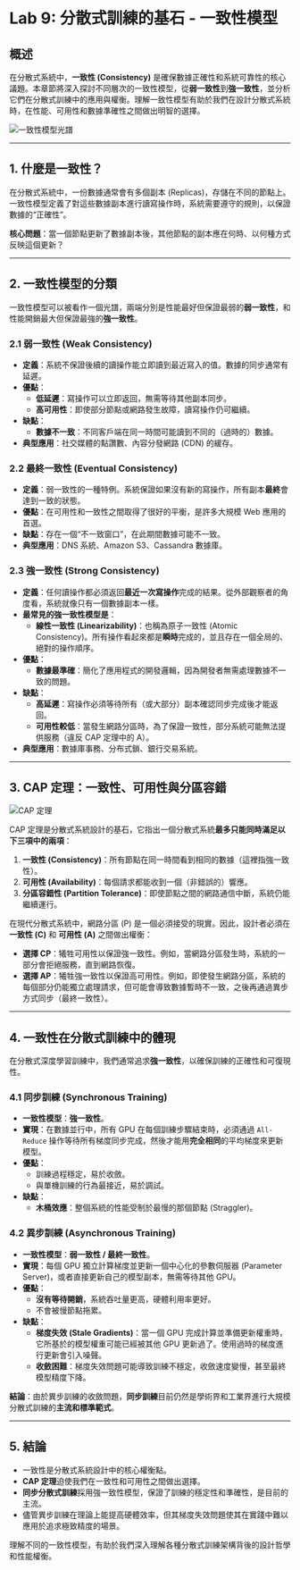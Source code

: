 # Lab 9: 分散式訓練的基石 - 一致性模型

## 概述

在分散式系統中，**一致性 (Consistency)** 是確保數據正確性和系統可靠性的核心議題。本章節將深入探討不同層次的一致性模型，從**弱一致性**到**強一致性**，並分析它們在分散式訓練中的應用與權衡。理解一致性模型有助於我們在設計分散式系統時，在性能、可用性和數據準確性之間做出明智的選擇。

![一致性模型光譜](https://pic1.zhimg.com/v2-9d35a3f3b97b0a3c2025d57b32d2e11d_1440w.jpg)

---

## 1. 什麼是一致性？

在分散式系統中，一份數據通常會有多個副本 (Replicas)，存儲在不同的節點上。一致性模型定義了對這些數據副本進行讀寫操作時，系統需要遵守的規則，以保證數據的“正確性”。

**核心問題**：當一個節點更新了數據副本後，其他節點的副本應在何時、以何種方式反映這個更新？

---

## 2. 一致性模型的分類

一致性模型可以被看作一個光譜，兩端分別是性能最好但保證最弱的**弱一致性**，和性能開銷最大但保證最強的**強一致性**。

### 2.1 弱一致性 (Weak Consistency)

- **定義**：系統不保證後續的讀操作能立即讀到最近寫入的值。數據的同步通常有延遲。
- **優點**：
    - **低延遲**：寫操作可以立即返回，無需等待其他副本同步。
    - **高可用性**：即使部分節點或網路發生故障，讀寫操作仍可繼續。
- **缺點**：
    - **數據不一致**：不同客戶端在同一時間可能讀到不同的（過時的）數據。
- **典型應用**：社交媒體的點讚數、內容分發網路 (CDN) 的緩存。

### 2.2 最終一致性 (Eventual Consistency)

- **定義**：弱一致性的一種特例。系統保證如果沒有新的寫操作，所有副本**最終**會達到一致的狀態。
- **優點**：在可用性和一致性之間取得了很好的平衡，是許多大規模 Web 應用的首選。
- **缺點**：存在一個“不一致窗口”，在此期間數據可能不一致。
- **典型應用**：DNS 系統、Amazon S3、Cassandra 數據庫。

### 2.3 強一致性 (Strong Consistency)

- **定義**：任何讀操作都必須返回**最近一次寫操作**完成的結果。從外部觀察者的角度看，系統就像只有一個數據副本一樣。
- **最常見的強一致性模型是**：
    - **線性一致性 (Linearizability)**：也稱為原子一致性 (Atomic Consistency)。所有操作看起來都是**瞬時**完成的，並且存在一個全局的、絕對的操作順序。
- **優點**：
    - **數據最準確**：簡化了應用程式的開發邏輯，因為開發者無需處理數據不一致的問題。
- **缺點**：
    - **高延遲**：寫操作必須等待所有（或大部分）副本確認同步完成後才能返回。
    - **可用性較低**：當發生網路分區時，為了保證一致性，部分系統可能無法提供服務（違反 CAP 定理中的 A）。
- **典型應用**：數據庫事務、分布式鎖、銀行交易系統。

---

## 3. CAP 定理：一致性、可用性與分區容錯

![CAP 定理](https://pic4.zhimg.com/v2-b7e671231f28682a39223788a1077759_1440w.jpg)

CAP 定理是分散式系統設計的基石，它指出一個分散式系統**最多只能同時滿足以下三項中的兩項**：

1.  **一致性 (Consistency)**：所有節點在同一時間看到相同的數據（這裡指強一致性）。
2.  **可用性 (Availability)**：每個請求都能收到一個（非錯誤的）響應。
3.  **分區容錯性 (Partition Tolerance)**：即使節點之間的網路通信中斷，系統仍能繼續運行。

在現代分散式系統中，網路分區 (P) 是一個必須接受的現實。因此，設計者必須在**一致性 (C)** 和 **可用性 (A)** 之間做出權衡：
- **選擇 CP**：犧牲可用性以保證強一致性。例如，當網路分區發生時，系統的一部分會拒絕服務，直到網路恢復。
- **選擇 AP**：犧牲強一致性以保證高可用性。例如，即使發生網路分區，系統的每個部分仍能獨立處理請求，但可能會導致數據暫時不一致，之後再通過異步方式同步（最終一致性）。

---

## 4. 一致性在分散式訓練中的體現

在分散式深度學習訓練中，我們通常追求**強一致性**，以確保訓練的正確性和可復現性。

### 4.1 同步訓練 (Synchronous Training)

- **一致性模型**：**強一致性**。
- **實現**：在數據並行中，所有 GPU 在每個訓練步驟結束時，必須通過 `All-Reduce` 操作等待所有梯度同步完成，然後才能用**完全相同**的平均梯度來更新模型。
- **優點**：
    - 訓練過程穩定，易於收斂。
    - 與單機訓練的行為最接近，易於調試。
- **缺點**：
    - **木桶效應**：整個系統的性能受制於最慢的那個節點 (Straggler)。

### 4.2 異步訓練 (Asynchronous Training)

- **一致性模型**：**弱一致性 / 最終一致性**。
- **實現**：每個 GPU 獨立計算梯度並更新一個中心化的參數伺服器 (Parameter Server)，或者直接更新自己的模型副本，無需等待其他 GPU。
- **優點**：
    - **沒有等待開銷**，系統吞吐量更高，硬體利用率更好。
    - 不會被慢節點拖累。
- **缺點**：
    - **梯度失效 (Stale Gradients)**：當一個 GPU 完成計算並準備更新權重時，它所基於的模型權重可能已經被其他 GPU 更新過了。使用過時的梯度進行更新會引入噪聲。
    - **收斂困難**：梯度失效問題可能導致訓練不穩定，收斂速度變慢，甚至最終模型精度下降。

**結論**：由於異步訓練的收斂問題，**同步訓練**目前仍然是學術界和工業界進行大規模分散式訓練的**主流和標準範式**。

---

## 5. 結論

- 一致性是分散式系統設計中的核心權衡點。
- **CAP 定理**迫使我們在一致性和可用性之間做出選擇。
- **同步分散式訓練**採用強一致性模型，保證了訓練的穩定性和準確性，是目前的主流。
- 儘管異步訓練在理論上能提高硬體效率，但其梯度失效問題使其在實踐中難以應用於追求極致精度的場景。

理解不同的一致性模型，有助於我們深入理解各種分散式訓練架構背後的設計哲學和性能權衡。
